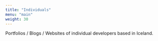 ```yaml
---
title: "Individuals"
menu: "main"
weight: 30
---
```


Portfolios / Blogs / Websites of individual developers based in Iceland.